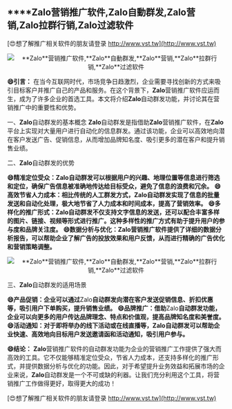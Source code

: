 ## ****Zalo**营销推广软件,**Zalo**自動群发,**Zalo**营销,**Zalo**拉群行销,**Zalo**过滤软件**

[😍想了解推广相关软件的朋友请登录 http://www.vst.tw](http://www.vst.tw)

 <center><img src="https://vst.tw/MP4/tuiguang/png/5.png" alt="**Zalo**营销推广软件,**Zalo**自動群发,**Zalo**营销,**Zalo**拉群行销,**Zalo**过滤软件"></center>

**😄引言：**
在当今互联网时代，市场竞争日趋激烈，企业需要寻找创新的方式来吸引目标客户并推广自己的产品和服务。在这个背景下，**Zalo**营销推广软件应运而生，成为了许多企业的首选工具。本文将介绍**Zalo**自动群发功能，并讨论其在营销推广中的重要性和优势。

一、**Zalo**自动群发的基本概念
**Zalo**自动群发是指借助**Zalo**营销推广软件，在**Zalo**平台上实现对大量用户进行自动化的信息群发。通过该功能，企业可以高效地向潜在客户发送广告、促销信息，从而增加品牌知名度、吸引更多的潜在客户和提升销售业绩。

二、**Zalo**自动群发的优势

**😄精准定位受众：**Zalo**自动群发可以根据用户的兴趣、地理位置等信息进行筛选和定位，确保广告信息被准确地传达给目标受众，避免了信息的浪费和冗余。**
**😄高效节省人力成本：相比传统的人工群发方式，**Zalo**自动群发实现了信息的批量发送和自动化处理，极大地节省了人力成本和时间成本，提高了营销效率。**
**😄多样化的推广形式：**Zalo**自动群发不仅支持文字信息的发送，还可以配合丰富多样的图片、链接、视频等形式进行推广。这种多样性的推广方式有助于提升用户的参与度和品牌关注度。**
**😄数据分析与优化：**Zalo**营销推广软件提供了详细的数据分析报告，可以帮助企业了解广告的投放效果和用户反馈，从而进行精确的广告优化和营销策略调整。**

 <center><img src="https://vst.tw/MP4/tuiguang/png/0.png" alt="**Zalo**营销推广软件,**Zalo**自動群发,**Zalo**营销,**Zalo**拉群行销,**Zalo**过滤软件"></center>

三、**Zalo**自动群发的适用场景

**😄产品促销：企业可以通过**Zalo**自动群发向潜在客户发送促销信息、折扣优惠等，吸引用户下单购买，提升销售业绩。**
**😄品牌推广：借助**Zalo**自动群发功能，企业可以向更多的用户传达品牌理念、特点和价值观，提高品牌知名度和美誉度。**
**😄活动通知：对于即将举办的线下活动或在线直播等，**Zalo**自动群发可以帮助企业快速、高效地向目标用户发送邀请函和活动通知，吸引用户参与。**

**😄结论：**
**Zalo**营销推广软件的自动群发功能为企业的营销推广工作提供了强大而高效的工具。它不仅能够精准定位受众，节省人力成本，还支持多样化的推广形式，并提供数据分析与优化的功能。因此，对于希望提升业务效益和拓展市场的企业来说，**Zalo**自动群发是一个不可或缺的利器。让我们充分利用这个工具，将营销推广工作做得更好，取得更大的成功！

[😍想了解推广相关软件的朋友请登录 http://www.vst.tw](http://www.vst.tw)



